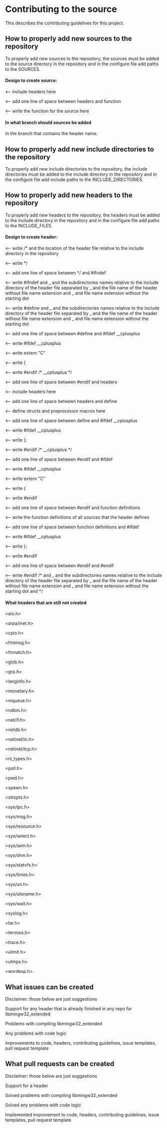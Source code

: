 # Contributing to the source
This describes the contributing guidelines for this project.

## How to properly add new sources to the repository

To properly add new sources to the repository, the sources must be added to the source directory in the repository and in the configure file add paths to the SOURCES.

#### Design to create source:
<-- include headers here

<-- add one line of space between headers and function

<-- write the function for the source here

#### In what branch should sources be added
In the branch that contains the header name.

## How to properly add new include directories to the repository

To properly add new include directories to the repository, the include directories must be added to the include directory in the repository and in the configure file add include paths to the INCLUDE_DIRECTORIES.

## How to properly add new headers to the repository

To properly add new headers to the repository, the headers must be added to the include directory in the repository and in the configure file add paths to the INCLUDE_FILES.

#### Design to create header:
<-- write /* and the location of the header file relative to the include directory in the repository

<-- write */

<-- add one line of space between */ and #ifndef

<-- write #ifndef and _ and the subdirectories names relative to the include directory of the header file separated by _ and the file name of the header without file name extension and _ and file name extension without the starting dot

<-- write #define and _ and the subdirectories names relative to the include directory of the header file separated by _ and the file name of the header without file name extension and _ and file name extension without the starting dot

<-- add one line of space between #define and #ifdef __cplusplus

<-- write #ifdef __cplusplus

<-- write extern "C"

<-- write {

<-- write #endif				/* __cplusplus */

<-- add one line of space between #endif and headers

<-- include headers here

<-- add one line of space between headers and define

<-- define structs and preprocessor macros here

<-- add one line of space between define and #ifdef __cplusplus

<-- write #ifdef __cplusplus

<-- write };

<-- write #endif /* __cplusplus */

<-- add one line of space between #endif and #ifdef

<-- write #ifdef __cplusplus

<-- write extern "C"

<-- write {

<-- write #endif

<-- add one line of space between #endif and function definitions

<-- write the function definitions of all sources that the header defines

<-- add one line of space between function definitions and #ifdef

<-- write #ifdef __cplusplus

<-- write };

<-- write #endif

<-- add one line of space between #endif and #endif

<-- write #endif /* and _ and the subdirectories names relative to the include directory of the header file separated by _ and the file name of the header without file name extension and _ and file name extension without the starting dot and */

#### What headers that are still not created
<aio.h>

<arpa/inet.h>

<cpio.h>

<fmtmsg.h>

<fnmatch.h>

<glob.h>

<grp.h>

<langinfo.h>

<monetary.h>

<mqueue.h>

<ndbm.h>

<net/if.h>

<netdb.h>

<netinet/in.h>

<netinet/tcp.h>

<nl_types.h>

<poll.h>

<pwd.h>

<spawn.h>

<stropts.h>

<sys/ipc.h>

<sys/msg.h>

<sys/resource.h>

<sys/select.h>

<sys/sem.h>

<sys/shm.h>

<sys/statvfs.h>

<sys/times.h>

<sys/un.h>

<sys/utsname.h>

<sys/wait.h>

<syslog.h>

<tar.h>

<termios.h>

<trace.h>

<ulimit.h>

<utmpx.h>

<wordexp.h>

## What issues can be created
Disclaimer: those below are just suggestions

Support for any header that is already finished in any repo for libmingw32_extended

Problems with compiling libmingw32_extended

Any problems with code logic

Improvements to code, headers, contributing guidelines, issue templates, pull request template

## What pull requests can be created
Disclaimer: those below are just suggestions

Support for a header

Solved problems with compiling libmingw32_extended

Solved any problems with code logic

Implemented improvement to code, headers, contributing guidelines, issue templates, pull request template
